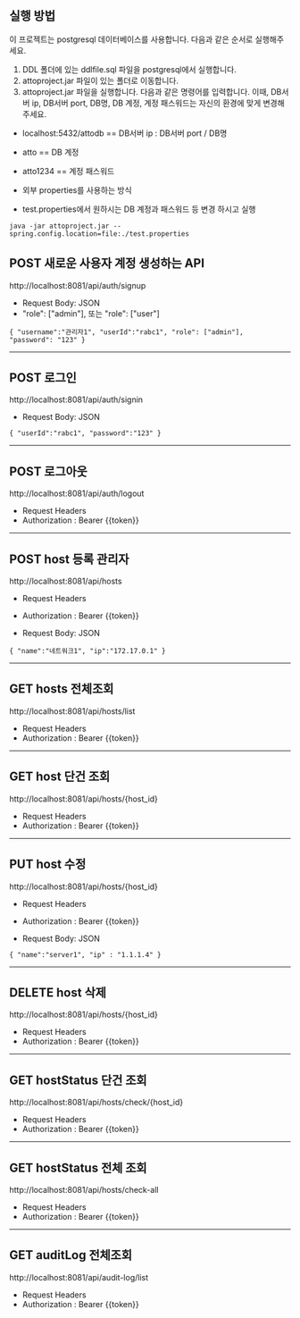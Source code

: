 ## 실행 방법

이 프로젝트는 postgresql 데이터베이스를 사용합니다. 다음과 같은 순서로 실행해주세요.

1. DDL 폴더에 있는 ddlfile.sql 파일을 postgresql에서 실행합니다.
2. attoproject.jar 파일이 있는 폴더로 이동합니다.
3. attoproject.jar 파일을 실행합니다. 다음과 같은 명령어를 입력합니다. 이때, DB서버 ip, DB서버 port, DB명, DB 계정, 계정 패스워드는 자신의 환경에 맞게 변경해주세요.

- localhost:5432/attodb  == DB서버 ip : DB서버 port / DB명 
- atto == DB 계정 
- atto1234 == 계정 패스워드

- 외부 properties를 사용하는 방식 
- test.properties에서 원하시는 DB 계정과 패스워드 등 변경 하시고 실행

`java -jar attoproject.jar --spring.config.location=file:./test.properties`

## POST 새로운 사용자 계정 생성하는 API

http://localhost:8081/api/auth/signup

- Request Body: JSON
- "role": ["admin"], 또는 "role": ["user"]

`{
"username":"관리자1",
"userId":"rabc1",
"role": ["admin"],
"password": "123"
}`


---
## POST 로그인
http://localhost:8081/api/auth/signin

- Request Body: JSON

`{
    "userId":"rabc1",
    "password":"123"
}`

----
## POST 로그아웃

http://localhost:8081/api/auth/logout
- Request Headers
- Authorization : Bearer {{token}}

----
## POST host 등록 관리자

http://localhost:8081/api/hosts


- Request Headers
- Authorization : Bearer {{token}}


-  Request Body: JSON

`{
    "name":"네트워크1",
    "ip":"172.17.0.1"
}`

---
## GET hosts 전체조회
http://localhost:8081/api/hosts/list


- Request Headers
- Authorization : Bearer {{token}}

---
## GET host 단건 조회
http://localhost:8081/api/hosts/{host_id}

- Request Headers
- Authorization : Bearer {{token}}

---

## PUT host 수정
http://localhost:8081/api/hosts/{host_id}

- Request Headers
- Authorization : Bearer {{token}}


- Request Body: JSON

`{
"name":"server1",
"ip" : "1.1.1.4"
}`

---

## DELETE host 삭제
http://localhost:8081/api/hosts/{host_id}


- Request Headers
- Authorization : Bearer {{token}}

---

## GET hostStatus 단건 조회
http://localhost:8081/api/hosts/check/{host_id}

- Request Headers
- Authorization : Bearer {{token}}

---

## GET hostStatus 전체 조회
http://localhost:8081/api/hosts/check-all

- Request Headers
- Authorization : Bearer {{token}}

---

## GET auditLog 전체조회
http://localhost:8081/api/audit-log/list

- Request Headers
- Authorization : Bearer {{token}}
